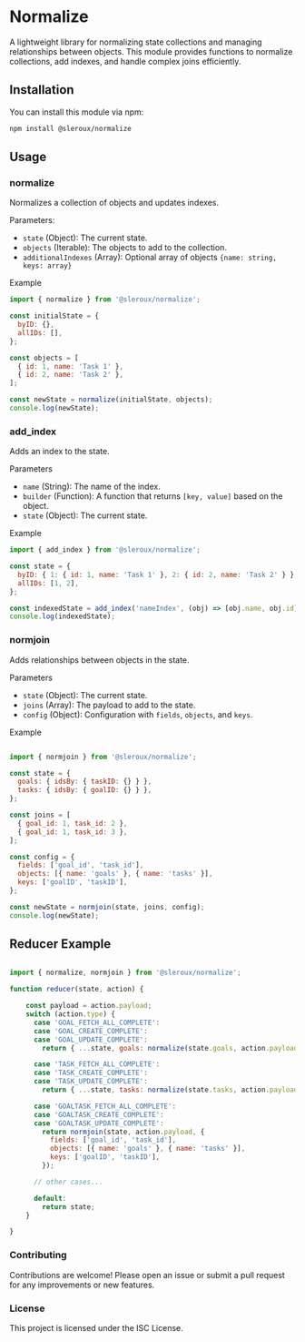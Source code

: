 # Normalize 

A lightweight library for normalizing state collections and managing relationships between objects. This module provides functions to normalize collections, add indexes, and handle complex joins efficiently.


## Installation 

You can install this module via npm:
```bash
npm install @sleroux/normalize
```

## Usage

### normalize

Normalizes a collection of objects and updates indexes.

Parameters: 

- `state` (Object): The current state.
- `objects` (Iterable): The objects to add to the collection.
- `additionalIndexes` (Array): Optional array of objects `{name: string, keys: array}`

Example

```javascript
import { normalize } from '@sleroux/normalize';

const initialState = {
  byID: {},
  allIDs: [],
};

const objects = [
  { id: 1, name: 'Task 1' },
  { id: 2, name: 'Task 2' },
];

const newState = normalize(initialState, objects);
console.log(newState);
```

### add_index

Adds an index to the state.

Parameters

- `name` (String): The name of the index.
- `builder` (Function): A function that returns `[key, value]` based on the object.
- `state` (Object): The current state.

Example

```javascript
import { add_index } from '@sleroux/normalize';

const state = {
  byID: { 1: { id: 1, name: 'Task 1' }, 2: { id: 2, name: 'Task 2' } },
  allIDs: [1, 2],
};

const indexedState = add_index('nameIndex', (obj) => [obj.name, obj.id], state);
console.log(indexedState);
```

### normjoin

Adds relationships between objects in the state.

Parameters

- `state` (Object): The current state.
- `joins` (Array): The payload to add to the state.
- `config` (Object): Configuration with `fields`, `objects`, and `keys`.

Example
```javascript

import { normjoin } from '@sleroux/normalize';

const state = {
  goals: { idsBy: { taskID: {} } },
  tasks: { idsBy: { goalID: {} } },
};

const joins = [
  { goal_id: 1, task_id: 2 },
  { goal_id: 1, task_id: 3 },
];

const config = {
  fields: ['goal_id', 'task_id'],
  objects: [{ name: 'goals' }, { name: 'tasks' }],
  keys: ['goalID', 'taskID'],
};

const newState = normjoin(state, joins, config);
console.log(newState);
```

## Reducer Example

```javascript

import { normalize, normjoin } from '@sleroux/normalize';

function reducer(state, action) {

    const payload = action.payload;
    switch (action.type) {
      case 'GOAL_FETCH_ALL_COMPLETE':
      case 'GOAL_CREATE_COMPLETE':
      case 'GOAL_UPDATE_COMPLETE':
        return { ...state, goals: normalize(state.goals, action.payload) };

      case 'TASK_FETCH_ALL_COMPLETE':
      case 'TASK_CREATE_COMPLETE':
      case 'TASK_UPDATE_COMPLETE':
        return { ...state, tasks: normalize(state.tasks, action.payload) };

      case 'GOALTASK_FETCH_ALL_COMPLETE':
      case 'GOALTASK_CREATE_COMPLETE':
      case 'GOALTASK_UPDATE_COMPLETE':
        return normjoin(state, action.payload, {
          fields: ['goal_id', 'task_id'],
          objects: [{ name: 'goals' }, { name: 'tasks' }],
          keys: ['goalID', 'taskID'],
        });

      // other cases...

      default:
        return state;
    }

}
```


### Contributing

Contributions are welcome! Please open an issue or submit a pull request for any improvements or new features.

### License

This project is licensed under the ISC License.